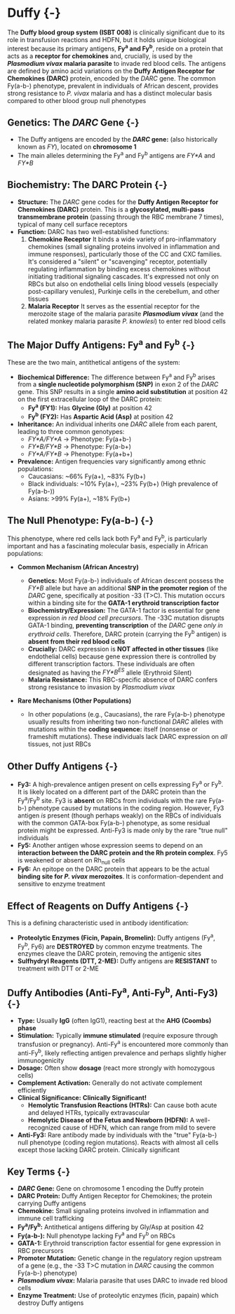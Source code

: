 # Duffy {-}

The **Duffy blood group system (ISBT 008)** is clinically significant due to its role in transfusion reactions and HDFN, but it holds unique biological interest because its primary antigens, **Fy<sup>a</sup> and Fy<sup>b</sup>**, reside on a protein that acts as a **receptor for chemokines** and, crucially, is used by the **_Plasmodium vivax_ malaria parasite** to invade red blood cells. The antigens are defined by amino acid variations on the **Duffy Antigen Receptor for Chemokines (DARC)** protein, encoded by the *DARC* gene. The common Fy(a-b-) phenotype, prevalent in individuals of African descent, provides strong resistance to *P. vivax* malaria and has a distinct molecular basis compared to other blood group null phenotypes

## **Genetics: The *DARC* Gene** {-}

*   The Duffy antigens are encoded by the ***DARC* gene:** (also historically known as *FY*), located on **chromosome 1**
*   The main alleles determining the Fy<sup>a</sup> and Fy<sup>b</sup> antigens are *FY\*A* and *FY\*B*

## **Biochemistry: The DARC Protein** {-}

*   **Structure:** The *DARC* gene codes for the **Duffy Antigen Receptor for Chemokines (DARC)** protein. This is a **glycosylated, multi-pass transmembrane protein** (passing through the RBC membrane 7 times), typical of many cell surface receptors
*   **Function:** DARC has two well-established functions:
    1.  **Chemokine Receptor** It binds a wide variety of pro-inflammatory chemokines (small signaling proteins involved in inflammation and immune responses), particularly those of the CC and CXC families. It's considered a "silent" or "scavenging" receptor, potentially regulating inflammation by binding excess chemokines without initiating traditional signaling cascades. It's expressed not only on RBCs but also on endothelial cells lining blood vessels (especially post-capillary venules), Purkinje cells in the cerebellum, and other tissues
    2.  **Malaria Receptor** It serves as the essential receptor for the merozoite stage of the malaria parasite ***Plasmodium vivax*** (and the related monkey malaria parasite *P. knowlesi*) to enter red blood cells

## **The Major Duffy Antigens: Fy<sup>a</sup> and Fy<sup>b</sup>** {-}

These are the two main, antithetical antigens of the system:

*   **Biochemical Difference:** The difference between Fy<sup>a</sup> and Fy<sup>b</sup> arises from a **single nucleotide polymorphism (SNP)** in exon 2 of the *DARC* gene. This SNP results in a single **amino acid substitution** at position 42 on the first extracellular loop of the DARC protein:
    *   **Fy<sup>a</sup> (FY1):** Has **Glycine (Gly)** at position 42
    *   **Fy<sup>b</sup> (FY2):** Has **Aspartic Acid (Asp)** at position 42
*   **Inheritance:** An individual inherits one *DARC* allele from each parent, leading to three common genotypes:
    *   *FY\*A/FY\*A* → Phenotype: Fy(a+b-)
    *   *FY\*B/FY\*B* → Phenotype: Fy(a-b+)
    *   *FY\*A/FY\*B* → Phenotype: Fy(a+b+)
*   **Prevalence:** Antigen frequencies vary significantly among ethnic populations:
    *   Caucasians: ~66% Fy(a+), ~83% Fy(b+)
    *   Black individuals: ~10% Fy(a+), ~23% Fy(b+) (High prevalence of Fy(a-b-))
    *   Asians: >99% Fy(a+), ~18% Fy(b+)

## **The Null Phenotype: Fy(a-b-)** {-}

This phenotype, where red cells lack both Fy<sup>a</sup> and Fy<sup>b</sup>, is particularly important and has a fascinating molecular basis, especially in African populations:

*   **Common Mechanism (African Ancestry)**
    *   **Genetics:** Most Fy(a-b-) individuals of African descent possess the *FY\*B* allele but have an additional **SNP in the promoter region** of the *DARC* gene, specifically at position -33 (T>C). This mutation occurs within a binding site for the **GATA-1 erythroid transcription factor**
    *   **Biochemistry/Expression:** The GATA-1 factor is essential for gene expression *in red blood cell precursors*. The -33C mutation disrupts GATA-1 binding, **preventing transcription** of the *DARC* gene *only in erythroid cells*. Therefore, DARC protein (carrying the Fy<sup>b</sup> antigen) is **absent from their red blood cells**
    *   **Crucially:** DARC expression is **NOT affected in other tissues** (like endothelial cells) because gene expression there is controlled by different transcription factors. These individuals are often designated as having the *FY\*B<sup>ES</sup>* allele (Erythroid Silent)
    *   **Malaria Resistance:** This RBC-specific absence of DARC confers strong resistance to invasion by *_Plasmodium vivax_*

*   **Rare Mechanisms (Other Populations)**
    *   In other populations (e.g., Caucasians), the rare Fy(a-b-) phenotype usually results from inheriting two non-functional *DARC* alleles with mutations within the **coding sequence:** itself (nonsense or frameshift mutations). These individuals lack DARC expression on *all* tissues, not just RBCs

## **Other Duffy Antigens** {-}

*   **Fy3:** A high-prevalence antigen present on cells expressing Fy<sup>a</sup> or Fy<sup>b</sup>. It is likely located on a different part of the DARC protein than the Fy<sup>a</sup>/Fy<sup>b</sup> site. Fy3 is **absent** on RBCs from individuals with the rare Fy(a-b-) phenotype caused by mutations in the coding region. However, Fy3 antigen *is* present (though perhaps weakly) on the RBCs of individuals with the common GATA-box Fy(a-b-) phenotype, as some residual protein might be expressed. Anti-Fy3 is made only by the rare "true null" individuals
*   **Fy5:** Another antigen whose expression seems to depend on an **interaction between the DARC protein and the Rh protein complex**. Fy5 is weakened or absent on Rh<sub>null</sub> cells
*   **Fy6:** An epitope on the DARC protein that appears to be the actual **binding site for _P. vivax_ merozoites**. It is conformation-dependent and sensitive to enzyme treatment

## **Effect of Reagents on Duffy Antigens** {-}

This is a defining characteristic used in antibody identification:

*   **Proteolytic Enzymes (Ficin, Papain, Bromelin):** Duffy antigens (Fy<sup>a</sup>, Fy<sup>b</sup>, Fy6) are **DESTROYED** by common enzyme treatments. The enzymes cleave the DARC protein, removing the antigenic sites
*   **Sulfhydryl Reagents (DTT, 2-ME):** Duffy antigens are **RESISTANT** to treatment with DTT or 2-ME

## **Duffy Antibodies (Anti-Fy<sup>a</sup>, Anti-Fy<sup>b</sup>, Anti-Fy3)** {-}

*   **Type:** Usually **IgG** (often IgG1), reacting best at the **AHG (Coombs) phase**
*   **Stimulation:** Typically **immune stimulated** (require exposure through transfusion or pregnancy). Anti-Fy<sup>a</sup> is encountered more commonly than anti-Fy<sup>b</sup>, likely reflecting antigen prevalence and perhaps slightly higher immunogenicity
*   **Dosage:** Often show **dosage** (react more strongly with homozygous cells)
*   **Complement Activation:** Generally do not activate complement efficiently
*   **Clinical Significance:** **Clinically Significant!**
    *   **Hemolytic Transfusion Reactions (HTRs):** Can cause both acute and delayed HTRs, typically extravascular
    *   **Hemolytic Disease of the Fetus and Newborn (HDFN):** A well-recognized cause of HDFN, which can range from mild to severe
*   **Anti-Fy3:** Rare antibody made by individuals with the "true" Fy(a-b-) null phenotype (coding region mutations). Reacts with almost all cells except those lacking DARC protein. Clinically significant

## **Key Terms** {-}

*   ***DARC* Gene:** Gene on chromosome 1 encoding the Duffy protein
*   **DARC Protein:** Duffy Antigen Receptor for Chemokines; the protein carrying Duffy antigens
*   **Chemokine:** Small signaling proteins involved in inflammation and immune cell trafficking
*   **Fy<sup>a</sup>/Fy<sup>b</sup>:** Antithetical antigens differing by Gly/Asp at position 42
*   **Fy(a-b-):** Null phenotype lacking Fy<sup>a</sup> and Fy<sup>b</sup> on RBCs
*   **GATA-1:** Erythroid transcription factor essential for gene expression in RBC precursors
*   **Promoter Mutation:** Genetic change in the regulatory region upstream of a gene (e.g., the -33 T>C mutation in *DARC* causing the common Fy(a-b-) phenotype)
*   ***Plasmodium vivax*:** Malaria parasite that uses DARC to invade red blood cells
*   **Enzyme Treatment:** Use of proteolytic enzymes (ficin, papain) which destroy Duffy antigens
